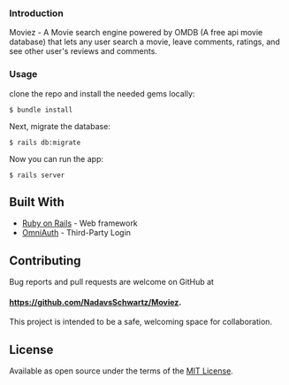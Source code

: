 ### Introduction

Moviez - A Movie search engine powered by OMDB (A free api movie database) that lets any user search a movie, leave comments, ratings, and see other user's reviews and comments.  

### Usage

clone the repo and install the needed gems locally:

```
$ bundle install
```

Next, migrate the database:

```
$ rails db:migrate
```

Now you can run the app:

```
$ rails server
```
## Built With

* [Ruby on Rails](http://rubyonrails.org) - Web framework
* [OmniAuth](https://github.com/omniauth/omniauth) - Third-Party Login

## Contributing

Bug reports and pull requests are welcome on GitHub at
#### https://github.com/NadavsSchwartz/Moviez.
This project is intended to be a safe, welcoming space for collaboration.

## License

Available as open source under the terms of the [MIT License](http://opensource.org/licenses/MIT).
